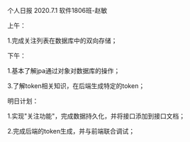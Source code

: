 个人日报   2020.7.1     软件1806班-赵敏

上午：

1.完成关注列表在数据库中的双向存储；

下午：

1.基本了解jpa通过对象对数据库的操作；

3.了解token相关知识，在后端生成特定的token；

明日计划：

1.实现"关注功能"，完成数据持久化，并将接口添加到接口文档；

2.完成后端的token生成，并与前端联合调试；